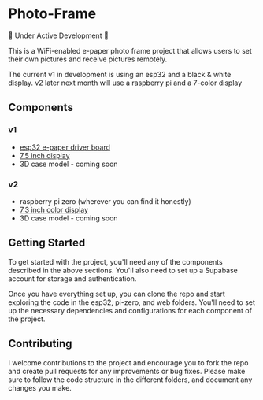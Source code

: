 # Photo-Frame
🚧 Under Active Development 🚧

This is a WiFi-enabled e-paper photo frame project that allows users to set their own pictures and receive pictures remotely. 

The current v1 in development is using an esp32 and a black & white display. v2 later next month will use a raspberry pi and a 7-color display

## Components
### v1
- [esp32 e-paper driver board](https://www.aliexpress.com/item/1005002305484879.html)
- [7.5 inch display](https://www.aliexpress.com/item/1005002311698459.html)
- 3D case model - coming soon

### v2
- raspberry pi zero (wherever you can find it honestly)
- [7.3 inch color display](https://www.aliexpress.com/item/1005004989413837.html)
- 3D case model - coming soon

## Getting Started
To get started with the project, you'll need any of the components described in the above sections. You'll also need to set up a Supabase account for storage and authentication.

Once you have everything set up, you can clone the repo and start exploring the code in the esp32, pi-zero, and web folders. You'll need to set up the necessary dependencies and configurations for each component of the project.

## Contributing
I welcome contributions to the project and encourage you to fork the repo and create pull requests for any improvements or bug fixes. Please make sure to follow the code structure in the different folders, and document any changes you make.
